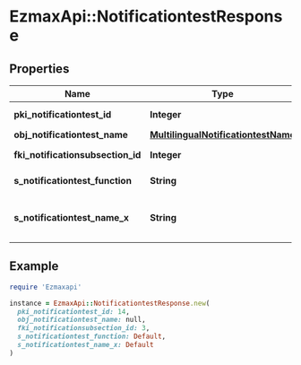 # EzmaxApi::NotificationtestResponse

## Properties

| Name | Type | Description | Notes |
| ---- | ---- | ----------- | ----- |
| **pki_notificationtest_id** | **Integer** | The unique ID of the Notificationtest |  |
| **obj_notificationtest_name** | [**MultilingualNotificationtestName**](MultilingualNotificationtestName.md) |  |  |
| **fki_notificationsubsection_id** | **Integer** | The unique ID of the Notificationsubsection |  |
| **s_notificationtest_function** | **String** | The function name of the Notificationtest |  |
| **s_notificationtest_name_x** | **String** | The name of the Notificationtest in the language of the requester |  |

## Example

```ruby
require 'Ezmaxapi'

instance = EzmaxApi::NotificationtestResponse.new(
  pki_notificationtest_id: 14,
  obj_notificationtest_name: null,
  fki_notificationsubsection_id: 3,
  s_notificationtest_function: Default,
  s_notificationtest_name_x: Default
)
```

